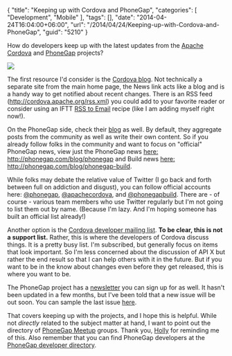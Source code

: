 {
	"title": "Keeping up with Cordova and PhoneGap",
	"categories": [
		"Development",
		"Mobile"
	],
	"tags": [],
	"date": "2014-04-24T16:04:00+06:00",
	"url": "/2014/04/24/Keeping-up-with-Cordova-and-PhoneGap",
	"guid": "5210"
}

<p>
How do developers keep up with the latest updates from the <a href="http://cordova.apache.org">Apache Cordova</a> and <a href="http://phonegap.com">PhoneGap</a> projects?
</p>
<!--more-->
<p>
<img src="https://static.raymondcamden.com/images/Apache_Cordova1.png" />
</p>

<p>
The first resource I'd consider is the <a href="http://cordova.apache.org/#news">Cordova blog</a>. Not technically a separate site from the main home page, the News link acts like a blog and is a handy way to get notified about recent changes. There is an RSS feed (<a href="http://cordova.apache.org/rss.xml">http://cordova.apache.org/rss.xml</a>) you could add to your favorite reader or consider using an IFTT <a href="https://ifttt.com/recipes/4447-rss-mail">RSS to Email</a> recipe (like I am adding myself right now!). 
</p>

<p>
On the PhoneGap side, check their <a href="http://phonegap.com/blog/">blog</a> as well. By default, they aggregate posts from the community as well as write their own content. So if you already follow folks in the community and want to focus on "official" PhoneGap news, view just the PhoneGap news <a href="http://phonegap.com/blog/phonegap/">here: http://phonegap.com/blog/phonegap</a> and Build news <a href="http://phonegap.com/blog/phonegap-build/"> here: http://phonegap.com/blog/phonegap-build</a>.
</p>

<p>
While folks may debate the relative value of Twitter (I go back and forth between full on addiction and disgust), you can follow official accounts here: <a href="https://twitter.com/phonegap">@phonegap</a>, <a href="https://twitter.com/apachecordova">@apachecordova</a>, and <a href="https://twitter.com/phonegapbuild">@phonegapbuild</a>. There are - of course - various team members who use Twitter regularly but I'm not going to list them out by name. (Because I'm lazy. And I'm hoping someone has built an official list already!)
</p>

<p>
Another option is the <a href="http://cordova.apache.org/#mailing-list">Cordova developer mailing list</a>. <strong>To be clear, this is not a support list.</strong> Rather, this is where the developers of Cordova discuss things. It is a pretty busy list. I'm subscribed, but generally focus on items that look important. So I'm less concerned about the discussion of API X but rather the end result so that I can help others with it in the future. But if you want to be in the know about changes even before they get released, this is where you want to be.
</p>

<p>
The PhoneGap project has a <a href="http://phonegap.com/community/newsletter/">newsletter</a> you can sign up for as well. It hasn't been updated in a few months, but I've been told that a new issue will be out soon. You can sample the last issue <a href="http://nitobi.createsend.com/t/ViewEmailArchive/y/C90FDB17A080108B/C67FD2F38AC4859C/">here</a>.
</p>


<p>
That covers keeping up with the projects, and I hope this is helpful. While not <i>directly</i> related to the subject matter at hand, I want to point out the directory of <a href="http://phonegap.meetup.com/">PhoneGap Meetup</a> groups. Thank you, <a href="http://devgirl.org">Holly</a> for reminding me of this. Also remember that you can find PhoneGap developers at the <a href="http://people.phonegap.com/">PhoneGap developer directory</a>.
</p>